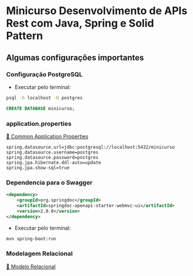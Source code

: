 # Minicurso Desenvolvimento de APIs Rest com Java, Spring e Solid Pattern

## Algumas configurações importantes

### Configuração PostgreSQL

* Executar pelo terminal:
``` bash
psql -h localhost -U postgres
```

``` sql
CREATE DATABASE minicurso;
```

### application.properties

[🔗 Common Application Properties](https://docs.spring.io/spring-boot/docs/current/reference/html/application-properties.html#appendix.application-properties.web)

``` properties
spring.datasource.url=jdbc:postgresql://localhost:5432/minicurso
spring.datasource.username=postgres
spring.datasource.password=postgres
spring.jpa.hibernate.ddl-auto=update
spring.jpa.show-sql=true
```

### Dependencia para o Swagger

``` xml
<dependency>
    <groupId>org.springdoc</groupId>
    <artifactId>springdoc-openapi-starter-webmvc-ui</artifactId>
    <version>2.0.0</version>
</dependency>
```

* Executar pelo terminal:

``` bash
mvn spring-boot:run
```

### Modelagem Relacional

[📂 Modelo Relacional](./Minicurso-Java-Spring.pdf)
